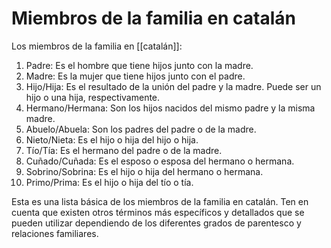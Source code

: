 # Miembros de la familia en catalán

Los miembros de la familia en [[catalán]]:

1. Padre: Es el hombre que tiene hijos junto con la madre.
2. Madre: Es la mujer que tiene hijos junto con el padre.
3. Hijo/Hija: Es el resultado de la unión del padre y la madre. Puede ser un hijo o una hija, respectivamente.
4. Hermano/Hermana: Son los hijos nacidos del mismo padre y la misma madre.
5. Abuelo/Abuela: Son los padres del padre o de la madre.
6. Nieto/Nieta: Es el hijo o hija del hijo o hija.
7. Tío/Tía: Es el hermano del padre o de la madre.
8. Cuñado/Cuñada: Es el esposo o esposa del hermano o hermana.
9. Sobrino/Sobrina: Es el hijo o hija del hermano o hermana.
10. Primo/Prima: Es el hijo o hija del tío o tía.

Esta es una lista básica de los miembros de la familia en catalán. Ten en cuenta que existen otros términos más específicos y detallados que se pueden utilizar dependiendo de los diferentes grados de parentesco y relaciones familiares.